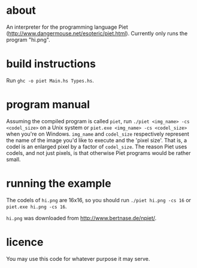 about
================
An interpreter for the programming language Piet (http://www.dangermouse.net/esoteric/piet.html).
Currently only runs the program "hi.png".

build instructions
==================
Run ``ghc -o piet Main.hs Types.hs``.

program manual
==============
Assuming the compiled program is called `piet`, run ``./piet <img_name> -cs <codel_size>`` on a Unix system or 
``piet.exe <img_name> -cs <codel_size>`` when you're on Windows. `img_name` and `codel_size` respectively
represent the name of the image you'd like to execute and the 'pixel size'. That is, a codel is an enlarged
pixel by a factor of `codel_size`. The reason Piet uses codels, and not just pixels, is that otherwise Piet 
programs would be rather small.

running the example
===================
The codels of `hi.png` are 16x16, so you should run
``./piet hi.png -cs 16`` or ``piet.exe hi.png -cs 16``.

`hi.png` was downloaded from http://www.bertnase.de/npiet/.

licence
=======
You may use this code for whatever purpose it may serve.